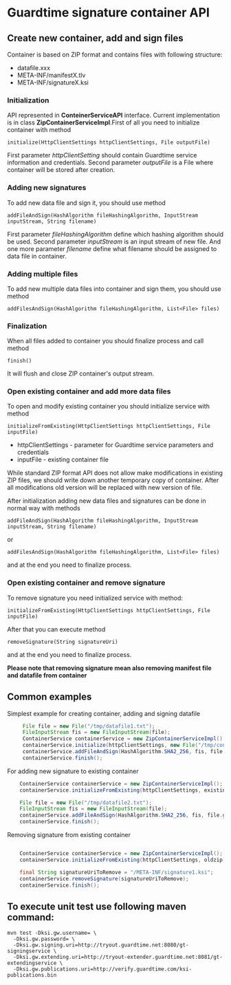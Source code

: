 Guardtime signature container API
=================================
Create new container, add and sign files
----------------------------------------

Container is based on ZIP format and contains files with following structure:

  * datafile.xxx
  * META-INF/manifestX.tlv
  * META-INF/signatureX.ksi


### Initialization

API represented in **ConteinerServiceAPI** interface. Current implementation is in class **ZipContainerServiceImpl**.First of all you need to initialize container
with method
````
initialize(HttpClientSettings httpClientSettings, File outputFile)
````

First parameter _httpClientSetting_ should contain Guardtime service information and credentials.
Second parameter _outputFile_ is a File where container will be stored after creation.

### Adding new signatures

To add new data file and sign it, you should use method
````
addFileAndSign(HashAlgorithm fileHashingAlgorithm, InputStream inputStream, String filename)
````

First parameter _fileHashingAlgorithm_ define which hashing algorithm should be used.
Second parameter _inputStream_ is an input stream of new file. And one more parameter _filename_ define what filename should be
assigned to data file in container.

### Adding multiple files

To add new multiple data files into container and sign them, you should use method
````
addFilesAndSign(HashAlgorithm fileHashingAlgorithm, List<File> files)
````

### Finalization

When all files added to container you should finalize process and call method
````
finish()
````

It will flush and close ZIP container's output stream.

### Open existing container and add more data files

To open and modify existing container you should initialize service with method
````
initializeFromExisting(HttpClientSettings httpClientSettings, File inputFile)
````

* httpClientSettings - parameter for Guardtime service parameters and credentials
* inputFile - existing container file

While standard ZIP format API does not allow make modifications in existing ZIP files, we should write down another
temporary copy of container. After all modifications old version will be replaced with new version of file.

After initialization adding new data files and signatures can be done in normal way with methods
````
addFileAndSign(HashAlgorithm fileHashingAlgorithm, InputStream inputStream, String filename)
````
or
````
addFilesAndSign(HashAlgorithm fileHashingAlgorithm, List<File> files)
````
and at the end you need to finalize process.


### Open existing container and remove signature

To remove signature you need initialized service with method:
````
initializeFromExisting(HttpClientSettings httpClientSettings, File inputFile)
````

After that you can execute method
````
removeSignature(String signatureUri)
````

and at the end you need to finalize process.

**Please note that removing signature mean also removing manifest file and datafile from container**

Common examples
--------------

Simplest example for creating container, adding and signing datafile

```java
     File file = new File("/tmp/datafile1.txt");
     FileInputStream fis = new FileInputStream(file);
     ContainerService containerService = new ZipContainerServiceImpl();
     containerService.initialize(httpClientSettings, new File("/tmp/container.zip"));
     containerService.addFileAndSign(HashAlgorithm.SHA2_256, fis, file.getName());
     containerService.finish();
```

For adding new signature to existing container

````java
    ContainerService containerService = new ZipContainerServiceImpl();
    containerService.initializeFromExisting(httpClientSettings, existingContainer);

    File file = new File("/tmp/datafile2.txt");
    FileInputStream fis = new FileInputStream(file);
    containerService.addFileAndSign(HashAlgorithm.SHA2_256, fis, file.getName());
    containerService.finish();
````

Removing signature from existing container

````java

    ContainerService containerService = new ZipContainerServiceImpl();
    containerService.initializeFromExisting(httpClientSettings, oldzip);

    final String signatureUriToRemove = "/META-INF/signature1.ksi";
    containerService.removeSignature(signatureUriToRemove);
    containerService.finish();
````

To execute unit test use following maven command:
-------------------------------------------------
```
mvn test -Dksi.gw.username= \
  -Dksi.gw.password= \
  -Dksi.gw.signing.uri=http://tryout.guardtime.net:8080/gt-signingservice \
  -Dksi.gw.extending.uri=http://tryout-extender.guardtime.net:8081/gt-extendingservice \
  -Dksi.gw.publications.uri=http://verify.guardtime.com/ksi-publications.bin
```
